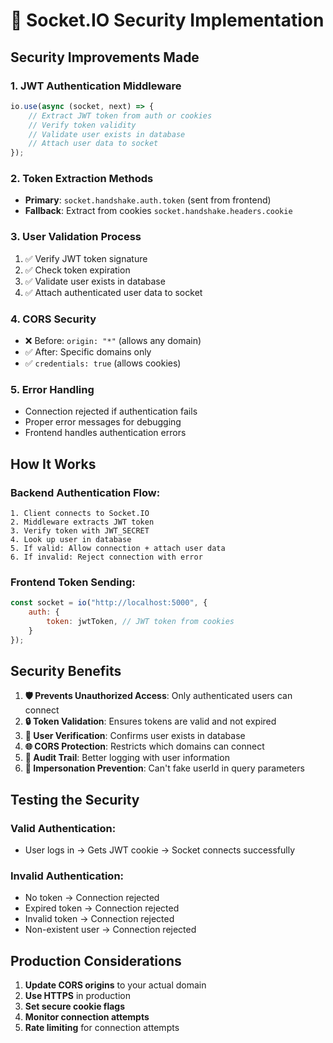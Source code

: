 # 🔐 Socket.IO Security Implementation

## Security Improvements Made

### 1. **JWT Authentication Middleware**
```javascript
io.use(async (socket, next) => {
    // Extract JWT token from auth or cookies
    // Verify token validity
    // Validate user exists in database
    // Attach user data to socket
});
```

### 2. **Token Extraction Methods**
- **Primary**: `socket.handshake.auth.token` (sent from frontend)
- **Fallback**: Extract from cookies `socket.handshake.headers.cookie`

### 3. **User Validation Process**
1. ✅ Verify JWT token signature
2. ✅ Check token expiration
3. ✅ Validate user exists in database
4. ✅ Attach authenticated user data to socket

### 4. **CORS Security**
- ❌ Before: `origin: "*"` (allows any domain)
- ✅ After: Specific domains only
- ✅ `credentials: true` (allows cookies)

### 5. **Error Handling**
- Connection rejected if authentication fails
- Proper error messages for debugging
- Frontend handles authentication errors

## How It Works

### Backend Authentication Flow:
```
1. Client connects to Socket.IO
2. Middleware extracts JWT token
3. Verify token with JWT_SECRET
4. Look up user in database
5. If valid: Allow connection + attach user data
6. If invalid: Reject connection with error
```

### Frontend Token Sending:
```javascript
const socket = io("http://localhost:5000", {
    auth: {
        token: jwtToken, // JWT token from cookies
    }
});
```

## Security Benefits

1. **🛡️ Prevents Unauthorized Access**: Only authenticated users can connect
2. **🔒 Token Validation**: Ensures tokens are valid and not expired
3. **👤 User Verification**: Confirms user exists in database
4. **🌐 CORS Protection**: Restricts which domains can connect
5. **📝 Audit Trail**: Better logging with user information
6. **🚫 Impersonation Prevention**: Can't fake userId in query parameters

## Testing the Security

### Valid Authentication:
- User logs in → Gets JWT cookie → Socket connects successfully

### Invalid Authentication:
- No token → Connection rejected
- Expired token → Connection rejected  
- Invalid token → Connection rejected
- Non-existent user → Connection rejected

## Production Considerations

1. **Update CORS origins** to your actual domain
2. **Use HTTPS** in production
3. **Set secure cookie flags**
4. **Monitor connection attempts**
5. **Rate limiting** for connection attempts
